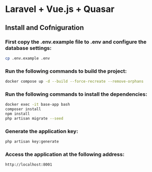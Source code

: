 # Laravel + Vue.js + Quasar

## Install and Cofniguration

### First copy the .env.example file to .env and configure the database settings:

```bash
cp .env.example .env
```

### Run the following commands to build the project:

```bash
docker compose up -d --build --force-recreate --remove-orphans
```

### Run the following commands to install the dependencies:

```bash
docker exec -it base-app bash
composer install
npm install
php artisan migrate --seed 
```

### Generate the application key:

```bash
php artisan key:generate
```

### Access the application at the following address:

```bash
http://localhost:8001
```


